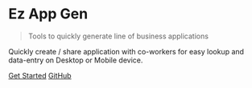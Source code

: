# Ez App Gen

> Tools to quickly generate line of business applications

Quickly create / share application with co-workers for easy lookup and data-entry on Desktop or Mobile device.

[Get Started](#main)
[GitHub](https://github.com/knnithyanand/EzAppGen)
